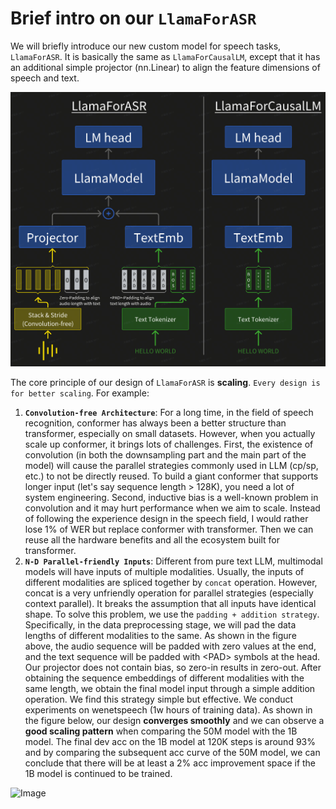 # Brief intro on our `LlamaForASR`

We will briefly introduce our new custom model for speech tasks, `LlamaForASR`. It is basically the same as `LlamaForCausalLM`, except that it has an additional simple projector (nn.Linear) to align the feature dimensions of speech and text.

![LlamaForASR](../assets/LlamaForASR.png)

The core principle of our design of `LlamaForASR` is **scaling**. `Every design is for better scaling`. For example:

1. **`Convolution-free Architecture`**: For a long time, in the field of speech recognition, conformer has always been a better structure than transformer, especially on small datasets. However, when you actually scale up conformer, it brings lots of challenges. First, the existence of convolution (in both the downsampling part and the main part of the model) will cause the parallel strategies commonly used in LLM (cp/sp, etc.) to not be directly reused. To build a giant conformer that supports longer input (let's say sequence length > 128K), you need a lot of system engineering. Second, inductive bias is a well-known problem in convolution and it may hurt performance when we aim to scale. Instead of following the experience design in the speech field, I would rather lose 1% of WER but replace conformer with transformer. Then we can reuse all the hardware benefits and all the ecosystem built for transformer.
2. **`N-D Parallel-friendly Inputs`**: Different from pure text LLM, multimodal models will have inputs of multiple modalities. Usually, the inputs of different modalities are spliced together by `concat` operation. However, concat is a very unfriendly operation for parallel strategies (especially context parallel). It breaks the assumption that all inputs have identical shape. To solve this problem, we use the `padding + addition strategy`. Specifically, in the data preprocessing stage, we will pad the data lengths of different modalities to the same. As shown in the figure above, the audio sequence will be padded with zero values at the end, and the text sequence will be padded with \<PAD\> symbols at the head. Our projector does not contain bias, so zero-in results in zero-out. After obtaining the sequence embeddings of different modalities with the same length, we obtain the final model input through a simple addition operation. We find this strategy simple but effective. We conduct experiments on wenetspeech (1w hours of training data). As shown in the figure below, our design **converges smoothly** and we can observe a **good scaling pattern** when comparing the 50M model with the 1B model. The final dev acc on the 1B model at 120K steps is around 93% and by comparing the subsequent acc curve of the 50M model, we can conclude that there will be at least a 2% acc improvement space if the 1B model is continued to be trained.

![Image](https://github.com/user-attachments/assets/a46aefe3-9d3a-4755-b5bb-d5f519960688)
